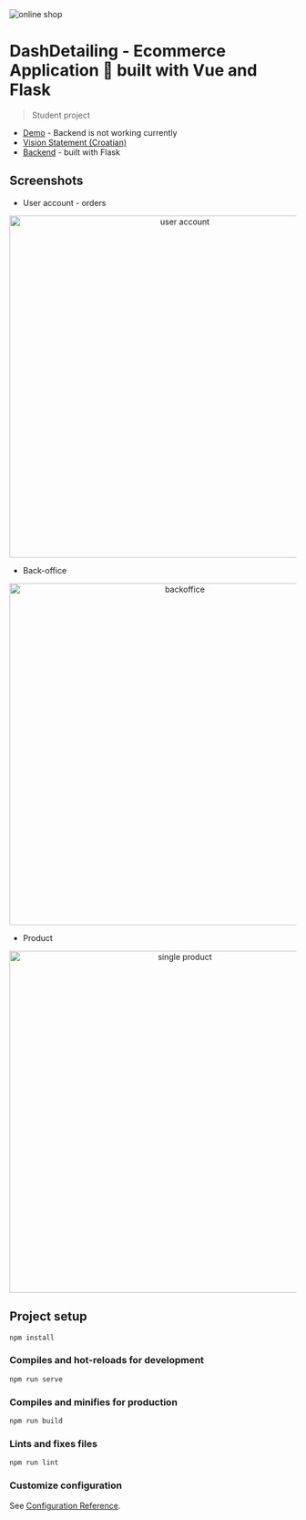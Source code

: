 <img src="https://user-images.githubusercontent.com/57301167/116810896-9a511e80-ab46-11eb-8920-b07edb0dab05.png" alt="online shop">

# DashDetailing - Ecommerce Application 🛒 built with Vue and Flask
> Student project
- [Demo](https://studenti.sum.ba/projekti/fsre_rwa/2020/g17/#/) - Backend is not working currently
- [Vision Statement (Croatian)](https://docs.google.com/document/d/1JzsLHWfdC9LEyuukmeVUxToQmCsCsy9Hc-fkxp9aitw/edit?usp=sharing)
- [Backend](https://github.com/VjekoRezic/FlaskBackend) - built with Flask

## Screenshots

- User account - orders

<p align="center">
<img src="https://media.giphy.com/media/h4O1ODfJ8Sox8LXy9G/giphy.gif" width="600" alt="user account">
</p>

- Back-office

<p align="center">
<img src="https://media.giphy.com/media/jKtVTfstW5xekPbG2j/giphy.gif" width="600" alt="backoffice">
</p>

- Product

<p align="center">
<img src="https://user-images.githubusercontent.com/57301167/122436404-15588200-cf99-11eb-8b23-0495e8983506.png" width="600" alt="single product">
</p>

## Project setup
```
npm install
```

### Compiles and hot-reloads for development
```
npm run serve
```

### Compiles and minifies for production
```
npm run build
```

### Lints and fixes files
```
npm run lint
```

### Customize configuration
See [Configuration Reference](https://cli.vuejs.org/config/).
